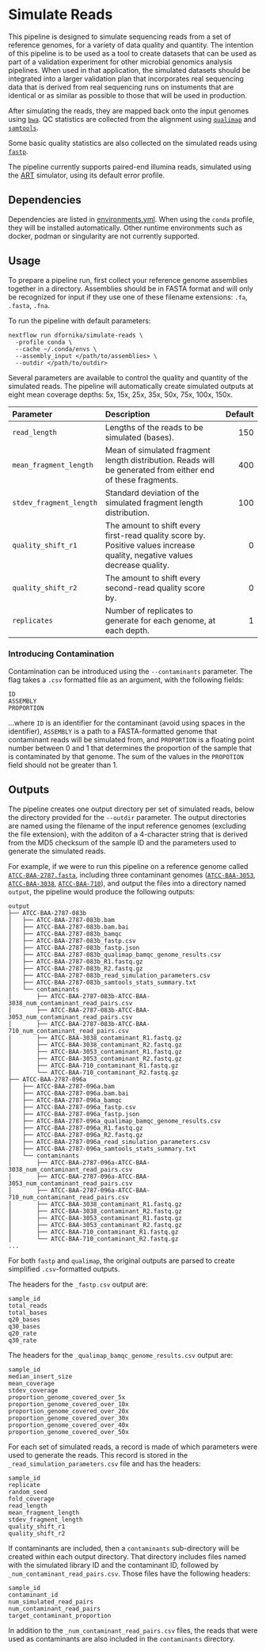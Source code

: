 # Simulate Reads
This pipeline is designed to simulate sequencing reads from a set of reference genomes, for a variety of data quality and quantity.
The intention of this pipeline is to be used as a tool to create datasets that can be used as part of a validation experiment for other
microbial genomics analysis pipelines. When used in that application, the simulated datasets should be integrated into a larger validation plan
that incorporates real sequencing data that is derived from real sequencing runs on instuments that are identical or as similar as possible to those
that will be used in production.

After simulating the reads, they are mapped back onto the input genomes using [`bwa`](https://github.com/lh3/bwa). QC statistics are collected
from the alignment using [`qualimap`](https://github.com/scchess/Qualimap) and [`samtools`](https://github.com/samtools/samtools).

Some basic quality statistics are also collected on the simulated reads using [`fastp`](https://github.com/OpenGene/fastp).

The pipeline currently supports paired-end illumina reads, simulated using the [ART](https://www.niehs.nih.gov/research/resources/software/biostatistics/art/index.cfm)
simulator, using its default error profile.

## Dependencies
Dependencies are listed in [environments.yml](environments/environment.yml). When using the `conda` profile, they will be installed automatically.
Other runtime environments such as docker, podman or singularity are not currently supported.

## Usage
To prepare a pipeline run, first collect your reference genome assemblies together in a directory. Assemblies should be in FASTA format and will
only be recognized for input if they use one of these filename extensions: `.fa`, `.fasta`, `.fna`.

To run the pipeline with default parameters:

```
nextflow run dfornika/simulate-reads \
  -profile conda \
  --cache ~/.conda/envs \
  --assembly_input </path/to/assemblies> \
  --outdir </path/to/outdir>
```

Several parameters are available to control the quality and quantity of the simulated reads. The pipeline will automatically create simulated outputs at
eight mean coverage depths: 5x, 15x, 25x, 35x, 50x, 75x, 100x, 150x.

| Parameter               | Description                                                                                                                | Default |
|:------------------------|:---------------------------------------------------------------------------------------------------------------------------|--------:|
| `read_length`           | Lengths of the reads to be simulated (bases).                                                                              | 150     |
| `mean_fragment_length`  | Mean of simulated fragment length distribution. Reads will be generated from either end of these fragments.                | 400     |
| `stdev_fragment_length` | Standard deviation of the simulated fragment length distribution.                                                          | 100     |
| `quality_shift_r1`      | The amount to shift every first-read quality score by. Positive values increase quality, negative values decrease quality. | 0       |
| `quality_shift_r2`      | The amount to shift every second-read quality score by.                                                                    | 0       |
| `replicates`            | Number of replicates to generate for each genome, at each depth.                                                           | 1       |

### Introducing Contamination
Contamination can be introduced using the `--contaminants` parameter. The flag takes a `.csv` formatted file as an argument, with the following fields:

```
ID
ASSEMBLY
PROPORTION
```

...where `ID` is an identifier for the contaminant (avoid using spaces in the identifier), `ASSEMBLY` is a path to a FASTA-formatted genome that contaminant reads will be simulated from, and `PROPORTION` is a floating point number between 0 and 1 that determines the proportion of the sample that is contaminated by that genome. The sum of the values in the `PROPOTION` field should not be greater than 1.

## Outputs
The pipeline creates one output directory per set of simulated reads, below the directory provided for the `--outdir` parameter. The output directories are named
using the filename of the input reference genomes (excluding the file extension), with the additon of a 4-character string that is derived from the MD5 checksum of
the sample ID and the parameters used to generate the simulated reads.

For example, if we were to run this pipeline on a reference genome called [`ATCC-BAA-2787.fasta`](https://genomes.atcc.org/genomes/680bf0f0947a443c), including three contaminant genomes ([`ATCC-BAA-3053`](https://genomes.atcc.org/genomes/0c1563977c244589), [`ATCC-BAA-3038`](https://genomes.atcc.org/genomes/67f3a5f5558b4da1), [`ATCC-BAA-710`](https://genomes.atcc.org/genomes/100b594ab4114233)), and output the files  into a directory named `output`, the pipeline would produce the following outputs:

```
output
├── ATCC-BAA-2787-083b
│   ├── ATCC-BAA-2787-083b.bam
│   ├── ATCC-BAA-2787-083b.bam.bai
│   ├── ATCC-BAA-2787-083b_bamqc
│   ├── ATCC-BAA-2787-083b_fastp.csv
│   ├── ATCC-BAA-2787-083b_fastp.json
│   ├── ATCC-BAA-2787-083b_qualimap_bamqc_genome_results.csv
│   ├── ATCC-BAA-2787-083b_R1.fastq.gz
│   ├── ATCC-BAA-2787-083b_R2.fastq.gz
│   ├── ATCC-BAA-2787-083b_read_simulation_parameters.csv
│   ├── ATCC-BAA-2787-083b_samtools_stats_summary.txt
│   └── contaminants
│       ├── ATCC-BAA-2787-083b-ATCC-BAA-3038_num_contaminant_read_pairs.csv
│       ├── ATCC-BAA-2787-083b-ATCC-BAA-3053_num_contaminant_read_pairs.csv
│       ├── ATCC-BAA-2787-083b-ATCC-BAA-710_num_contaminant_read_pairs.csv
│       ├── ATCC-BAA-3038_contaminant_R1.fastq.gz
│       ├── ATCC-BAA-3038_contaminant_R2.fastq.gz
│       ├── ATCC-BAA-3053_contaminant_R1.fastq.gz
│       ├── ATCC-BAA-3053_contaminant_R2.fastq.gz
│       ├── ATCC-BAA-710_contaminant_R1.fastq.gz
│       └── ATCC-BAA-710_contaminant_R2.fastq.gz
├── ATCC-BAA-2787-096a
│   ├── ATCC-BAA-2787-096a.bam
│   ├── ATCC-BAA-2787-096a.bam.bai
│   ├── ATCC-BAA-2787-096a_bamqc
│   ├── ATCC-BAA-2787-096a_fastp.csv
│   ├── ATCC-BAA-2787-096a_fastp.json
│   ├── ATCC-BAA-2787-096a_qualimap_bamqc_genome_results.csv
│   ├── ATCC-BAA-2787-096a_R1.fastq.gz
│   ├── ATCC-BAA-2787-096a_R2.fastq.gz
│   ├── ATCC-BAA-2787-096a_read_simulation_parameters.csv
│   ├── ATCC-BAA-2787-096a_samtools_stats_summary.txt
│   └── contaminants
│       ├── ATCC-BAA-2787-096a-ATCC-BAA-3038_num_contaminant_read_pairs.csv
│       ├── ATCC-BAA-2787-096a-ATCC-BAA-3053_num_contaminant_read_pairs.csv
│       ├── ATCC-BAA-2787-096a-ATCC-BAA-710_num_contaminant_read_pairs.csv
│       ├── ATCC-BAA-3038_contaminant_R1.fastq.gz
│       ├── ATCC-BAA-3038_contaminant_R2.fastq.gz
│       ├── ATCC-BAA-3053_contaminant_R1.fastq.gz
│       ├── ATCC-BAA-3053_contaminant_R2.fastq.gz
│       ├── ATCC-BAA-710_contaminant_R1.fastq.gz
│       └── ATCC-BAA-710_contaminant_R2.fastq.gz
...
```

For both `fastp` and `qualimap`, the original outputs are parsed to create simplified `.csv`-formatted outputs.

The headers for the `_fastp.csv` output are:

```
sample_id
total_reads
total_bases
q20_bases
q30_bases
q20_rate
q30_rate
```

The headers for the `_qualimap_bamqc_genome_results.csv` output are:

```
sample_id
median_insert_size
mean_coverage
stdev_coverage
proportion_genome_covered_over_5x
proportion_genome_covered_over_10x
proportion_genome_covered_over_20x
proportion_genome_covered_over_30x
proportion_genome_covered_over_40x
proportion_genome_covered_over_50x
```

For each set of simulated reads, a record is made of which parameters were used to generate the reads. This record is stored in the `_read_simulation_parameters.csv` file and has
the headers:

```
sample_id
replicate
random_seed
fold_coverage
read_length
mean_fragment_length
stdev_fragment_length
quality_shift_r1
quality_shift_r2
```

If contaminants are included, then a `contaminants` sub-directory will be created within each output directory. That directory includes files named with the simulated library ID and the contaminant ID, followed by `_num_contaminant_read_pairs.csv`. Those files have the following headers:

```
sample_id
contaminant_id
num_simulated_read_pairs
num_contaminant_read_pairs
target_contaminant_proportion
```

In addition to the `_num_contaminant_read_pairs.csv` files, the reads that were used as contaminants are also included in the `contaminants` directory.
